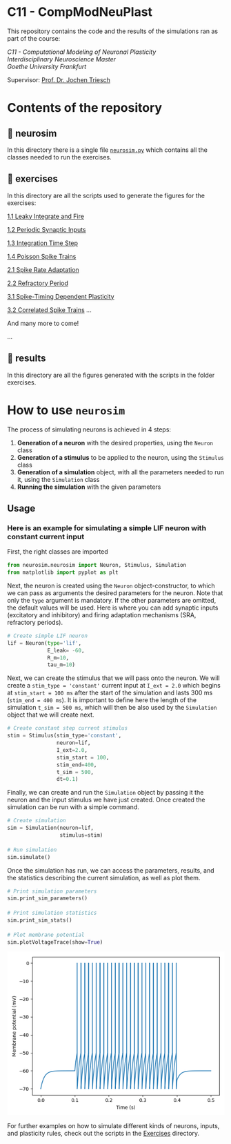 # C11 - CompModNeuPlast

This repository contains the code and the results of the simulations ran as part of the course:

<p>
  <i>
  C11 - Computational Modeling of Neuronal Plasticity <br>
  Interdisciplinary Neuroscience Master<br>
  Goethe University Frankfurt<br>
  </i>
</p>

Supervisor: [Prof. Dr. Jochen Triesch](https://www.fias.science/en/neuroscience/research-groups/jochen-triesch/)


# Contents of the repository

## 📂 neurosim

In this directory there is a single file [`neurosim.py`](https://github.com/rtam97/C11-CompModNeuPlast/blob/main/neurosim/neurosim.py) 
which contains all the classes needed to run the exercises.

## 📂 exercises

In this directory are all the scripts used to generate the figures for the exercises:

[1.1 Leaky Integrate and Fire](https://github.com/rtam97/C11-CompModNeuPlast/blob/main/exercises/exercise11_LIF.py)

[1.2 Periodic Synaptic Inputs](https://github.com/rtam97/C11-CompModNeuPlast/blob/main/exercises/exercise12_periodic.py)

[1.3 Integration Time Step](https://github.com/rtam97/C11-CompModNeuPlast/blob/main/exercises/exercise13_TimeStep.py)

[1.4 Poisson Spike Trains](https://github.com/rtam97/C11-CompModNeuPlast/blob/main/exercises/exercise14_poisson.py)

[2.1 Spike Rate Adaptation](https://github.com/rtam97/C11-CompModNeuPlast/blob/main/exercises/exercise21_sra.py)

[2.2 Refractory Period](https://github.com/rtam97/C11-CompModNeuPlast/blob/main/exercises/exercise22_refractory.py)

[3.1 Spike-Timing Dependent Plasticity](https://github.com/rtam97/C11-CompModNeuPlast/blob/main/exercises/exercise31_stdp.py)

[3.2 Correlated Spike Trains](https://github.com/rtam97/C11-CompModNeuPlast/blob/main/exercises/exercise32_correlated.py)
...

And many more to come!

...

## 📂 results

In this directory are all the figures generated with the scripts in the folder exercises.

# 

#

# How to use `neurosim`

The process of simulating neurons is achieved in 4 steps:
1. **Generation of a neuron** with the desired properties, using the `Neuron` class
2. **Generation of a stimulus** to be applied to the neuron, using the `Stimulus` class
3. **Generation of a simulation** object, with all the parameters needed to run it, using the `Simulation` class
4. **Running the simulation** with the given parameters

## Usage

### Here is an example for simulating a simple LIF neuron with constant current input

First, the right classes are imported

```python
from neurosim.neurosim import Neuron, Stimulus, Simulation
from matplotlib import pyplot as plt

```

Next, the neuron is created using the `Neuron` object-constructor, to which we can pass as arguments the desired parameters for the neuron. Note that only the `type` argument is mandatory. If the other parameters are omitted, the default values will be used. Here is where you can add synaptic inputs (excitatory and inhibitory) and firing adaptation mechanisms (SRA, refractory periods).

```python
# Create simple LIF neuron
lif = Neuron(type='lif',
             E_leak= -60,
             R_m=10,
             tau_m=10)
```

Next, we can create the stimulus that we will pass onto the neuron. We will create a `stim_type = 'constant'` current input at `I_ext = 2.0` which begins at `stim_start = 100 ms` after the start of the simulation and lasts 300 ms (`stim_end = 400 ms`). It is important to define here the length of the simulation `t_sim = 500 ms`, which will then be also used by the `Simulation` object that we will create next.

```python
# Create constant step current stimulus
stim = Stimulus(stim_type='constant',
                neuron=lif,
                I_ext=2.0,
                stim_start = 100, 
                stim_end=400,
                t_sim = 500, 
                dt=0.1)
```

Finally, we can create and run the `Simulation` object by passing it the neuron and the input stimulus we have just created. Once created the simulation can be run with a simple command.

```python
# Create simulation
sim = Simulation(neuron=lif,
                 stimulus=stim)

# Run simulation
sim.simulate()

```

Once the simulation has run, we can access the parameters, results, and the statistics describing the current simulation, as well as plot them.

```python
# Print simulation parameters
sim.print_sim_parameters()

# Print simulation statistics
sim.print_sim_stats()

# Plot membrane potential
sim.plotVoltageTrace(show=True)

```

<p align="center"> 
<img src="results/00_tutorial.png" alt="equal weights" width="700"/>
</p>


For further examples on how to simulate different kinds of neurons, inputs, and plasticity rules, check out the scripts
in the [Exercises](https://github.com/rtam97/C11-CompModNeuPlast/tree/main/exercises) directory. 
